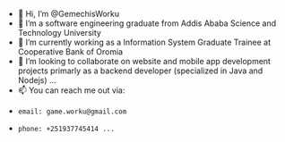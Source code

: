 - 👋 Hi, I’m @GemechisWorku
- 👀 I’m a software engineering graduate from Addis Ababa Science and Technology University
- 🌱 I’m currently working as a Information System Graduate Trainee at Cooperative Bank of Oromia
- 💞️ I’m looking to collaborate on website and mobile app development projects primarly as a backend developer (specialized in Java and Nodejs) ...
- 📫 You can reach me out via:
-     email: game.worku@gmail.com
-     phone: +251937745414 ...

<!---
GemechisWorku/GemechisWorku is a ✨ special ✨ repository because its `README.md` (this file) appears on your GitHub profile.
You can click the Preview link to take a look at your changes.
--->
